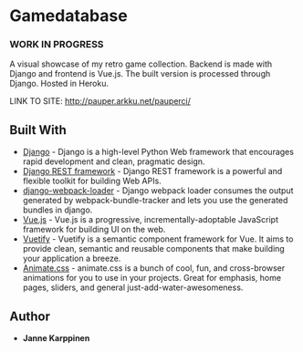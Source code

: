 # Gamedatabase
### WORK IN PROGRESS
A visual showcase of my retro game collection. Backend is made with Django and frontend is Vue.js. The built version is processed through Django. Hosted in Heroku.

LINK TO SITE: http://pauper.arkku.net/pauperci/

## Built With

* [Django](https://github.com/django/django) - Django is a high-level Python Web framework that encourages rapid development and clean, pragmatic design.
* [Django REST framework](https://github.com/encode/django-rest-framework) - Django REST framework is a powerful and flexible toolkit for building Web APIs.
* [django-webpack-loader](https://github.com/owais/django-webpack-loader) - Django webpack loader consumes the output generated by webpack-bundle-tracker and lets you use the generated bundles in django.
* [Vue.js](https://github.com/vuejs/vue) - Vue.js is a progressive, incrementally-adoptable JavaScript framework for building UI on the web.
* [Vuetify](https://github.com/vuetifyjs/vuetify) - Vuetify is a semantic component framework for Vue. It aims to provide clean, semantic and reusable components that make building your application a breeze.
* [Animate.css](https://github.com/daneden/animate.css) - animate.css is a bunch of cool, fun, and cross-browser animations for you to use in your projects. Great for emphasis, home pages, sliders, and general just-add-water-awesomeness.
## Author

* **Janne Karppinen**
